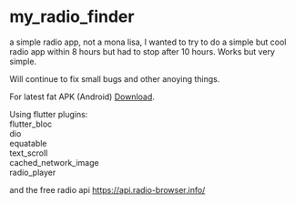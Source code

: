 # my_radio_finder

a simple radio app, not a mona lisa, I wanted to try to do a simple but cool radio app within 8 hours but had to stop after 10 hours.
Works but very simple.  

Will continue to fix small bugs and other anoying things.

For latest fat APK (Android)  [Download](https://drive.google.com/file/d/1mK242-aEcu0clztejyNcDBV77C18_D7t/view?usp=sharing).

Using flutter plugins:  
flutter_bloc  
dio  
equatable  
text_scroll  
cached_network_image  
radio_player  
  
and the free radio api https://api.radio-browser.info/ 
